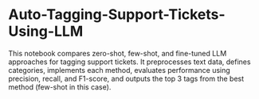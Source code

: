 # Auto-Tagging-Support-Tickets-Using-LLM
This notebook compares zero-shot, few-shot, and fine-tuned LLM approaches for tagging support tickets. It preprocesses text data, defines categories, implements each method, evaluates performance using precision, recall, and F1-score, and outputs the top 3 tags from the best method (few-shot in this case).
